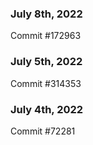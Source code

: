 ### July 8th, 2022

Commit #172963

### July 5th, 2022

Commit #314353


### July 4th, 2022

Commit #72281
